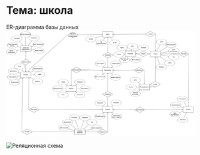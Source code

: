# Тема: школа
ER-диаграмма базы данных
![ER-диаграмма](https://github.com/dmitriyBreyfogel/databaseSchool/blob/main/ER_diagram.png)

![Реляционная схема]()
